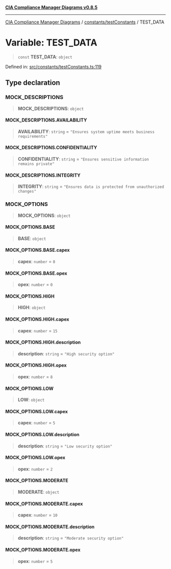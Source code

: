 [**CIA Compliance Manager Diagrams v0.8.5**](../../../README.md)

***

[CIA Compliance Manager Diagrams](../../../modules.md) / [constants/testConstants](../README.md) / TEST\_DATA

# Variable: TEST\_DATA

> `const` **TEST\_DATA**: `object`

Defined in: [src/constants/testConstants.ts:119](https://github.com/Hack23/cia-compliance-manager/blob/b799ef22d9067d09cc69eaeddf109ac9dcdce934/src/constants/testConstants.ts#L119)

## Type declaration

### MOCK\_DESCRIPTIONS

> **MOCK\_DESCRIPTIONS**: `object`

#### MOCK\_DESCRIPTIONS.AVAILABILITY

> **AVAILABILITY**: `string` = `"Ensures system uptime meets business requirements"`

#### MOCK\_DESCRIPTIONS.CONFIDENTIALITY

> **CONFIDENTIALITY**: `string` = `"Ensures sensitive information remains private"`

#### MOCK\_DESCRIPTIONS.INTEGRITY

> **INTEGRITY**: `string` = `"Ensures data is protected from unauthorized changes"`

### MOCK\_OPTIONS

> **MOCK\_OPTIONS**: `object`

#### MOCK\_OPTIONS.BASE

> **BASE**: `object`

#### MOCK\_OPTIONS.BASE.capex

> **capex**: `number` = `0`

#### MOCK\_OPTIONS.BASE.opex

> **opex**: `number` = `0`

#### MOCK\_OPTIONS.HIGH

> **HIGH**: `object`

#### MOCK\_OPTIONS.HIGH.capex

> **capex**: `number` = `15`

#### MOCK\_OPTIONS.HIGH.description

> **description**: `string` = `"High security option"`

#### MOCK\_OPTIONS.HIGH.opex

> **opex**: `number` = `8`

#### MOCK\_OPTIONS.LOW

> **LOW**: `object`

#### MOCK\_OPTIONS.LOW.capex

> **capex**: `number` = `5`

#### MOCK\_OPTIONS.LOW.description

> **description**: `string` = `"Low security option"`

#### MOCK\_OPTIONS.LOW.opex

> **opex**: `number` = `2`

#### MOCK\_OPTIONS.MODERATE

> **MODERATE**: `object`

#### MOCK\_OPTIONS.MODERATE.capex

> **capex**: `number` = `10`

#### MOCK\_OPTIONS.MODERATE.description

> **description**: `string` = `"Moderate security option"`

#### MOCK\_OPTIONS.MODERATE.opex

> **opex**: `number` = `5`
